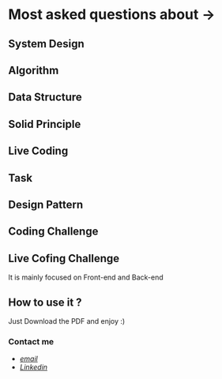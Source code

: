 # Most asked questions about ->


## System Design

## Algorithm

## Data Structure

## Solid Principle

## Live Coding

## Task

## Design Pattern

## Coding Challenge

## Live Cofing Challenge


It is mainly focused on Front-end and Back-end

## How to use it ?
Just Download the PDF and enjoy :)





### Contact me

 * *[email](mailto:mrsoheibkiani@gmail.com)*
 * *[Linkedin](https://www.linkedin.com/in/soheibkiani/)*

